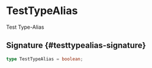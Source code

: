 # TestTypeAlias

Test Type-Alias  

## Signature {#testtypealias-signature}

```typescript
type TestTypeAlias = boolean;
```

